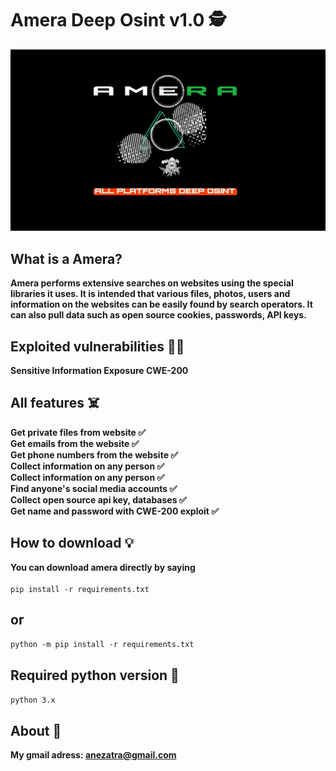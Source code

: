 # Amera Deep Osint v1.0 🕵️
![banner image](https://github.com/anezatra/amera/blob/main/banner.jpg)
## What is a Amera?
**Amera performs extensive searches on websites using the special libraries it uses. It is intended that various files, photos, users and information on the websites can be easily found by search operators. It can also pull data such as open source cookies, passwords, API keys.**
## Exploited vulnerabilities 🏴‍☠️
**Sensitive Information Exposure CWE-200**
## All features ☠️
**Get private files from website ✅** <br/>
**Get emails from the website ✅** <br/>
**Get phone numbers from the website ✅** <br/>
**Collect information on any person ✅** <br/>
**Collect information on any person ✅** <br/>
**Find anyone's social media accounts ✅** <br/>
**Collect open source api key, databases ✅** <br/>
**Get name and password with CWE-200 exploit ✅**
## How to download 💡
**You can download amera directly by saying** <br/><br/>
` pip install -r requirements.txt `
## or <br/>
` python -m pip install -r requirements.txt ` <br/>
## Required python version 📌
` python 3.x `
## About 🚀
**My gmail adress: anezatra@gmail.com**

